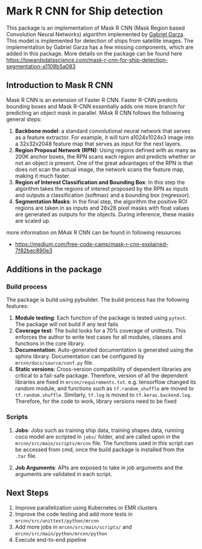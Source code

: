 # Mark R CNN for Ship detection

This package is an implementation of Mask R CNN (Mask Region based Convolution Neural Networks) algorithm implemented by [Gabriel Garza](https://github.com/gabrielgarza/Mask_RCNN). This model is implemented for detection of ships from satellite images. The implementation by Gabriel Garza has a few missing components, which are added in this package. More details on the package can be found here <https://towardsdatascience.com/mask-r-cnn-for-ship-detection-segmentation-a1108b5a083> 

## Introduction to Mask R CNN

Mask R CNN is an extension of Faster R CNN. Faster R-CNN predicts bounding boxes and Mask R-CNN essentially adds one more branch for predicting an object mask in parallel. MAsk R CNN follows the following general steps:
1. __Backbone model__: a standard convolutional neural network that serves as a feature extractor. For example, it will turn a1024x1024x3 image into a 32x32x2048 feature map that serves as input for the next layers.
2. __Region Proposal Network (RPN)__: Using regions defined with as many as 200K anchor boxes, the RPN scans each region and predicts whether or not an object is present. One of the great advantages of the RPN is that does not scan the actual image, the network scans the feature map, making it much faster.
3. __Region of Interest Classification and Bounding Box__: In this step the algorithm takes the regions of interest proposed by the RPN as inputs and outputs a classification (softmax) and a bounding box (regressor).
4. __Segmentation Masks__: In the final step, the algorithm the positive ROI regions are taken in as inputs and 28x28 pixel masks with float values are generated as outputs for the objects. During inference, these masks are scaled up.

more information on MAsk R CNN can be found in following resources
- <https://medium.com/free-code-camp/mask-r-cnn-explained-7f82bec890e3>

## Additions in the package

### Build process

The package is build using pybuilder. The build process has the following features:
1. __Module testing__: Each function of the package is tested using `pytest`. The package will not build if any test fails
2. __Coverage test__: The build looks for a 70% coverage of unittests. This enforces the author to write test cases for all modules, classes and functions in the core library.
3. __Documentation__: Auto-generated documentation is generated using the sphinx library. Documentation can be configured by `mrcnn/docs/source/conf.py` file. 
4. __Static versions__: Cross-version compatibility of dependent libraries are critical to a fail-safe package. Therefore, version of all the dependent libraries are fixed in `mrcnn/requirements.txt`. e.g. tensorflow changed its random module, and functions such as `tf.random_shuffle` are moved to `tf.random.shuffle`. Similarly, `tf.log` is moved to `tf.keras.backend.log`. Therefore, for the code to work, library versions need to be fixed


### Scripts

1. __Jobs__: Jobs such as training ship data, training shapes data, running coco model are scripted in `jobs/` folder, and are called upon in the `mrcnn/src/main/scripts/mrcnn` file. The functions used in this script can be accessed from cmd, once the build package is installed from the `.tar` file.

2. __Job Arguments__: APIs are exposed to take in job arguments and the arguments are validated in each script.

## Next Steps

1. Improve parallelization using Kubernetes or EMR clusters
2. Improve the code testing and add more tests in `mrcnn/src/unittest/python/mrcnn`
3. Add more jobs in `mrcnn/src/main/scripts/` and `mrcnn/src/main/python/mrcnn/python`
4. Execute end-to-end pipeline  
